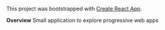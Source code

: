 This project was bootstrapped with [Create React App](https://github.com/facebookincubator/create-react-app).

**Overview**
Small application to explore progressive web apps
